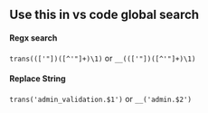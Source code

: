 ## Use this in vs code global search

#### Regx search 
```trans((['"])([^'"]+)\1)```
or
```__((['"])([^'"]+)\1)```

#### Replace String
```trans('admin_validation.$1')```
or 
```__('admin.$2')```